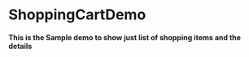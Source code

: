 # ShoppingCartDemo

#### This is the Sample demo to show just list of shopping items and the details
   
